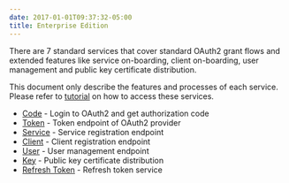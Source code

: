 ```yaml
---
date: 2017-01-01T09:37:32-05:00
title: Enterprise Edition
---
```


There are 7 standard services that cover standard OAuth2 grant flows and extended features like 
service on-boarding, client on-boarding, user management and public key certificate distribution.

This document only describe the features and processes of each service. Please refer to [tutorial](/tutorial/enterprise/)
on how to access these services. 

* [Code](code/) - Login to OAuth2 and get authorization code
* [Token](token/) - Token endpoint of OAuth2 provider
* [Service](service/) - Service registration endpoint
* [Client](client/) - Client registration endpoint
* [User](user/) - User management endpoint
* [Key](key/) - Public key certificate distribution
* [Refresh Token](refresh-token/) - Refresh token service

